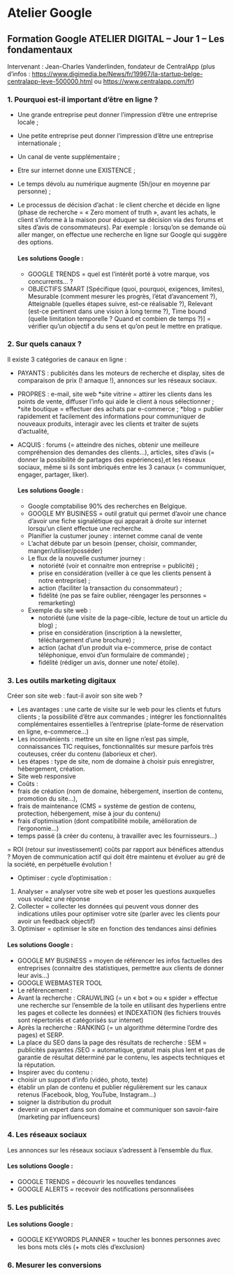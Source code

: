 # Atelier Google

## Formation Google ATELIER DIGITAL – Jour 1 – Les fondamentaux
Intervenant : Jean-Charles Vanderlinden, fondateur de CentralApp (plus d’infos : https://www.digimedia.be/News/fr/19967/la-startup-belge-centralapp-leve-500000.html ou https://www.centralapp.com/fr) 

### 1.	Pourquoi est-il important d’être en ligne ?
*	Une grande entreprise peut donner l’impression d’être une entreprise locale ;
*	Une petite entreprise peut donner l’impression d’être une entreprise internationale ;
*	Un canal de vente supplémentaire ; 
*	Etre sur internet donne une EXISTENCE ;
*	Le temps dévolu au numérique augmente (5h/jour en moyenne par personne) ;
*	Le processus de décision d’achat : le client cherche et décide en ligne (phase de recherche = « Zero moment of truth », avant les achats, le client s’informe à la maison pour éduquer sa décision via des forums et sites d’avis de consommateurs). Par exemple : lorsqu’on se demande où aller manger, on effectue une recherche en ligne sur Google qui suggère des options.

    #### Les solutions Google : 
      *	GOOGLE TRENDS = quel est l’intérêt porté à votre marque, vos concurrents… ?
      *	OBJECTIFS SMART [Spécifique (quoi, pourquoi, exigences, limites), Mesurable (comment mesurer les progrès, l’état d’avancement ?), Atteignable (quelles étapes suivre, est-ce réalisable ?), Relevant (est-ce pertinent dans une vision à long terme ?), Time bound (quelle limitation temporelle ? Quand et combien de temps ?)] = vérifier qu’un objectif a du sens et qu’on peut le mettre en pratique.

### 2.	Sur quels canaux ?
  Il existe 3 catégories de canaux en ligne : 
  *	PAYANTS : publicités dans les moteurs de recherche et display, sites de comparaison de prix (! arnaque !), annonces sur les réseaux sociaux.
  *	PROPRES : e-mail, site web 
    *site vitrine = attirer les clients dans les points de vente, diffuser l’info qui aide le client à nous sélectionner ;
    *site boutique = effectuer des achats par e-commerce ;
    *blog = publier rapidement et facilement des informations pour communiquer de nouveaux produits, interagir avec les clients et traiter de sujets d’actualité, 
  *	ACQUIS : forums (= atteindre des niches, obtenir une meilleure compréhension des demandes des clients…), articles, sites d’avis (= donner la possibilité de partages des expériences),et les réseaux sociaux, même si ils sont imbriqués entre les 3 canaux (= communiquer, engager, partager, liker).

    #### Les solutions Google : 
    *	Google comptabilise 90% des recherches en Belgique.
    *	GOOGLE MY BUSINESS = outil gratuit qui permet d’avoir une chance d’avoir une fiche signalétique qui apparait à droite sur internet lorsqu’un client effectue une recherche.
    *	Planifier la custumer jouney : internet comme canal de vente
    * L’achat débute par un besoin (penser, choisir, commander, manger/utiliser/posséder)
    * Le flux de la nouvelle custumer journey : 
      * notoriété (voir et connaitre mon entreprise = publicité) ;
      * prise en considération (veiller à ce que les clients pensent à notre entreprise) ;
      * action (faciliter la transaction du consommateur) ;
      * fidélité (ne pas se faire oublier, réengager les personnes = remarketing)
    *	Exemple du site web : 
        * notoriété (une visite de la page-cible, lecture de tout un article du blog) ;
        * prise en considération (inscription à la newsletter, téléchargement d’une brochure) ;
        * action (achat d’un produit via e-commerce, prise de contact téléphonique, envoi d’un formulaire de commande) ;
        * fidélité (rédiger un avis, donner une note/ étoile).

### 3.	Les outils marketing digitaux
Créer son site web : faut-il avoir son site web ?
*	Les avantages : une carte de visite sur le web pour les clients et futurs clients ; la possibilité d’être aux commandes ; intégrer les fonctionnalités complémentaires essentielles à l’entreprise (plate-forme de réservation en ligne, e-commerce…)
*	Les inconvénients : mettre un site en ligne n’est pas simple, connaissances TIC requises, fonctionnalités sur mesure parfois très couteuses, créer du contenu (laborieux et cher).
*	Les étapes : type de site, nom de domaine à choisir puis enregistrer, hébergement, création.
*	Site web responsive
*	Coûts : 
  * frais de création (nom de domaine, hébergement, insertion de contenu, promotion du site…), 
  * frais de maintenance (CMS = système de gestion de contenu, protection, hébergement, mise à jour du contenu)
  * frais d’optimisation (dont compatibilité mobile, amélioration de l’ergonomie…)
  * temps passé (à créer du contenu, à travailler avec les fournisseurs…)

= ROI (retour sur investissement) coûts par rapport aux bénéfices attendus ? Moyen de communication actif qui doit être maintenu et évoluer au gré de la société, en perpétuelle évolution !

*	Optimiser : cycle d’optimisation : 
1)	Analyser = analyser votre site web et poser les questions auxquelles vous voulez une réponse
2)	Collecter = collecter les données qui peuvent vous donner des indications utiles pour optimiser votre site (parler avec les clients pour avoir un feedback objectif)
3)	Optimiser = optimiser le site en fonction des tendances ainsi définies

#### Les solutions Google : 
*	GOOGLE MY BUSINESS = moyen de référencer les infos factuelles des entreprises (connaitre des statistiques, permettre aux clients de donner leur avis…)
*	GOOGLE WEBMASTER TOOL
*	Le référencement : 
  * Avant la recherche : CRAUWLING (= un « bot » ou « spider » effectue une recherche sur l’ensemble de la toile en utilisant des hyperliens entre les pages et collecte les données) et INDEXATION (les fichiers trouvés sont répertoriés et catégorisés sur internet)
  * Après la recherche : RANKING (= un algorithme détermine l’ordre des pages) et SERP.
  * La place du SEO dans la page des résultats de recherche : SEM = publicités payantes /SEO = automatique, gratuit mais plus lent et pas de garantie de résultat déterminé par le contenu, les aspects techniques et la réputation. 
*	Inspirer avec du contenu : 
  * choisir un support d’info (vidéo, photo, texte)
  * établir un plan de contenu et publier régulièrement sur les canaux retenus (Facebook, blog, YouTube, Instagram…)
  * soigner la distribution du produit
  * devenir un expert dans son domaine et communiquer son savoir-faire (marketing par influenceurs)

### 4.	Les réseaux sociaux
Les annonces sur les réseaux sociaux s’adressent à l’ensemble du flux.
#### Les solutions Google : 
*	GOOGLE TRENDS = découvrir les nouvelles tendances
*	GOOGLE ALERTS = recevoir des notifications personnalisées

### 5.	Les publicités
#### Les solutions Google : 
*	GOOGLE KEYWORDS PLANNER = toucher les bonnes personnes avec les bons mots clés (+ mots clés d’exclusion)

### 6.	Mesurer les conversions


